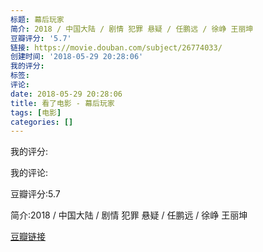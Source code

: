 ```yaml
---
标题: 幕后玩家
简介: 2018 / 中国大陆 / 剧情 犯罪 悬疑 / 任鹏远 / 徐峥 王丽坤
豆瓣评分: '5.7'
链接: https://movie.douban.com/subject/26774033/
创建时间: '2018-05-29 20:28:06'
我的评分:
标签:
评论:
date: 2018-05-29 20:28:06
title: 看了电影 - 幕后玩家
tags: [电影]
categories: []
---
```


我的评分:

我的评论:

豆瓣评分:5.7

简介:2018 / 中国大陆 / 剧情 犯罪 悬疑 / 任鹏远 / 徐峥 王丽坤

[豆瓣链接](https://movie.douban.com/subject/26774033/)

